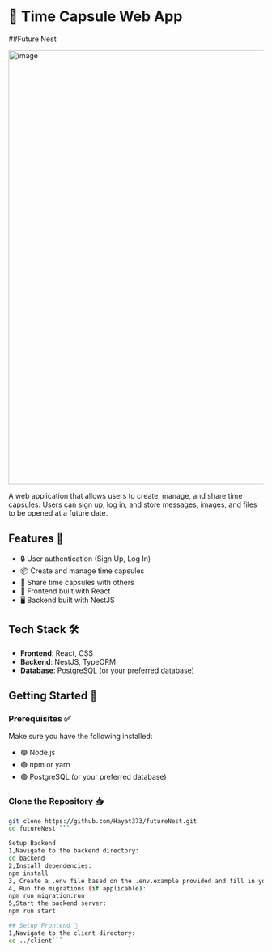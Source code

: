 # 🌌 Time Capsule Web App

##Future Nest

<img width="1892" height="858" alt="image" src="https://github.com/user-attachments/assets/9a3294b1-a8be-4510-82a1-25d9c1893f95" />

A web application that allows users to create, manage, and share time capsules. Users can sign up, log in, and store messages, images, and files to be opened at a future date.

## Features 🌟

- 🔒 User authentication (Sign Up, Log In)
- 📦 Create and manage time capsules
- 🔗 Share time capsules with others
- 🎨 Frontend built with React
- 🖥️ Backend built with NestJS

## Tech Stack 🛠️

- **Frontend**: React, CSS
- **Backend**: NestJS, TypeORM
- **Database**: PostgreSQL (or your preferred database)

## Getting Started 🚀

### Prerequisites ✅

Make sure you have the following installed:

- 🟢 Node.js
- 🟢 npm or yarn
- 🟢 PostgreSQL (or your preferred database)

### Clone the Repository 📥

```bash
git clone https://github.com/Hayat373/futureNest.git
cd futureNest ```

Setup Backend
1,Navigate to the backend directory:
cd backend
2,Install dependencies:
npm install
3, Create a .env file based on the .env.example provided and fill in your database credentials.
4, Run the migrations (if applicable):
npm run migration:run
5,Start the backend server:
npm run start

## Setup Frontend 🎨
1,Navigate to the client directory:
cd ../client```






